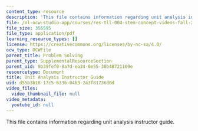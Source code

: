 ```yaml
---
content_type: resource
description: 'This file contains information regarding unit analysis instructor guide. '
file: /ol-ocw-studio-app/courses/res-tll-004-stem-concept-videos-fall-2013/d55b3b1817c5633b04b32a3f81736d0d_MITRES_TLL-004F13_UntGuide.pdf
file_size: 356595
file_type: application/pdf
learning_resource_types: []
license: https://creativecommons.org/licenses/by-nc-sa/4.0/
ocw_type: OCWFile
parent_title: Problem Solving
parent_type: SupplementalResourceSection
parent_uid: 9b39fef0-8a7d-ea34-0e55-30b48721109e
resourcetype: Document
title: Unit Analysis Instructor Guide
uid: d55b3b18-17c5-633b-04b3-2a3f81736d0d
video_files:
  video_thumbnail_file: null
video_metadata:
  youtube_id: null
---
```

This file contains information regarding unit analysis instructor guide. 